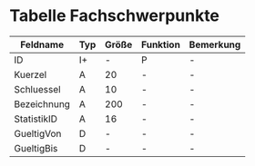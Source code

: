 # Tabelle Fachschwerpunkte


| Feldname    | Typ | Größe | Funktion | Bemerkung |
|-------------|-----|-------|----------|-----------|
| ID          | I+  | -     | P        | -         |
| Kuerzel     | A   | 20    | -        | -         |
| Schluessel  | A   | 10    | -        | -         |
| Bezeichnung | A   | 200   | -        | -         |
| StatistikID | A   | 16    | -        | -         |
| GueltigVon  | D   | -     | -        | -         |
| GueltigBis  | D   | -     | -        | -         |

